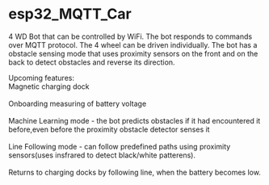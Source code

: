 # esp32_MQTT_Car
4 WD Bot that can be controlled by WiFi. The bot responds to commands over MQTT protocol. The 4 wheel can be driven individually. 
The bot has a obstacle sensing mode that uses proximity sensors on the front and on the back to detect obstacles and reverse its direction.


Upcoming features:
<br > Magnetic charging dock <br />
<br >Onboarding measuring of battery voltage <br />
<br >Machine Learning mode - the bot predicts obstacles if it had encountered it before,even before the proximity obstacle detector senses it  <br />
<br >Line Following mode - can follow predefined paths using proximity sensors(uses insfrared to detect black/white patterens). <br />
<br >Returns to charging docks by following line, when the battery  becomes low. <br />


